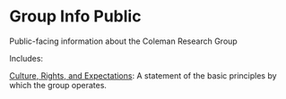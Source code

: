 # Group Info Public
Public-facing information about the Coleman Research Group

Includes:

[Culture, Rights, and Expectations](Culture_Rights_Expectations.md): A statement of the basic principles by which the group operates.
